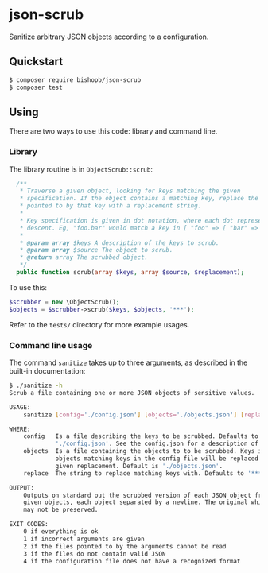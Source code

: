 # json-scrub
Sanitize arbitrary JSON objects according to a configuration.

## Quickstart

```sh
$ composer require bishopb/json-scrub
$ composer test
```

## Using

There are two ways to use this code: library and command line.

### Library

The library routine is in `ObjectScrub::scrub`:

```php
  /**
   * Traverse a given object, looking for keys matching the given
   * specification. If the object contains a matching key, replace the value
   * pointed to by that key with a replacement string.
   *
   * Key specification is given in dot notation, where each dot represents
   * descent. Eg, "foo.bar" would match a key in [ "foo" => [ "bar" => "baz" ] ]
   *
   * @param array $keys A description of the keys to scrub.
   * @param array $source The object to scrub.
   * @return array The scrubbed object.
   */
  public function scrub(array $keys, array $source, $replacement);
```

To use this:

```php
$scrubber = new \ObjectScrub();
$objects = $scrubber->scrub($keys, $objects, '***');
```

Refer to the `tests/` directory for more example usages.

### Command line usage

The command `sanitize` takes up to three arguments, as described in the built-in
documentation:

```sh
$ ./sanitize -h
Scrub a file containing one or more JSON objects of sensitive values.

USAGE:
    sanitize [config='./config.json'] [objects='./objects.json'] [replace='***']

WHERE:
    config   Is a file describing the keys to be scrubbed. Defaults to
             './config.json'. See the config.json for a description of the file.
    objects  Is a file containing the objects to to be scrubbed. Keys in those
             objects matching keys in the config file will be replaced with the
             given replacement. Default is './objects.json'.
    replace  The string to replace matching keys with. Defaults to '***'.

OUTPUT:
    Outputs on standard out the scrubbed version of each JSON object from the
    given objects, each object separated by a newline. The original white space
    may not be preserved.

EXIT CODES:
    0 if everything is ok
    1 if incorrect arguments are given
    2 if the files pointed to by the arguments cannot be read
    3 if the files do not contain valid JSON
    4 if the configuration file does not have a recognized format
```

